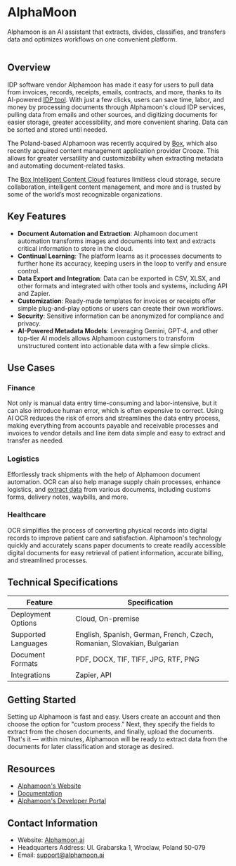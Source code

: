 # AlphaMoon

Alphamoon is an AI assistant that extracts, divides, classifies, and transfers data and optimizes workflows on one convenient platform. 

![]()

## Overview

IDP software vendor Alphamoon has made it easy for users to pull data from invoices, records, receipts, emails, contracts, and more, thanks to its AI-powered [IDP tool](https://alphamoon.ai/feature/ai-ocr/). With just a few clicks, users can save time, labor, and money by processing documents through Alphamoon's cloud IDP services, pulling data from emails and other sources, and digitizing documents for easier storage, greater accessibility, and more convenient sharing. Data can be sorted and stored until needed. 

The Poland-based Alphamoon was recently acquired by [Box](https://blog.box.com/expanding-content-cloud-box-acquires-alphamoon-technology-revolutionize-document-intelligence), which also recently acquired content management application provider Crooze. This allows for greater versatility and customizability when extracting metadata and automating document-related tasks.

The [Box Intelligent Content Cloud](https://www.box.com/home) features limitless cloud storage, secure collaboration, intelligent content management, and more and is trusted by some of the world’s most recognizable organizations.

## Key Features

- **Document Automation and Extraction**: Alphamoon document automation transforms images and documents into text and extracts critical information to store in the cloud.
- **Continual Learning**: The platform learns as it processes documents to further hone its accuracy, keeping users in the loop to verify and ensure control.
- **Data Export and Integration**: Data can be exported in CSV, XLSX, and other formats and integrated with other tools and systems, including API and Zapier.
- **Customization**: Ready-made templates for invoices or receipts offer simple plug-and-play options or users can create their own workflows. 
- **Security**: Sensitive information can be anonymized for compliance and privacy.
- **AI-Powered Metadata Models**: Leveraging Gemini, GPT-4, and other top-tier AI models allows Alphamoon customers to transform unstructured content into actionable data with a few simple clicks.

## Use Cases

### Finance 

Not only is manual data entry time-consuming and labor-intensive, but it can also introduce human error, which is often expensive to correct. Using AI OCR reduces the risk of errors and streamlines the data entry process, making everything from accounts payable and receivable processes and invoices to vendor details and line item data simple and easy to extract and transfer as needed.

### Logistics

Effortlessly track shipments with the help of Alphamoon document automation. OCR can also help manage supply chain processes, enhance logistics, and [extract data](https://idp-software.com/capabilities/extraction/) from various documents, including customs forms, delivery notes, waybills, and more.

### Healthcare

OCR simplifies the process of converting physical records into digital records to improve patient care and satisfaction. Alphamoon's technology quickly and accurately scans paper documents to create readily accessible digital documents for easy retrieval of patient information, accurate billing, and streamlined processes.

## Technical Specifications

| Feature                | Specification                                                                      |
|------------------------|------------------------------------------------------------------------------------|
| Deployment Options     | Cloud, On-premise                                                                  |
| Supported Languages    | English, Spanish, German, French, Czech, Romanian, Slovakian, Bulgarian            |
| Document Formats       | PDF, DOCX, TIF, TIFF, JPG, RTF, PNG                                                |
| Integrations           | Zapier, API                                                                        |

## Getting Started

Setting up Alphamoon is fast and easy. Users create an account and then choose the option for "custom process." Next, they specify the fields to extract from the chosen documents, and finally, upload the documents. That's it — within minutes, Alphamoon will be ready to extract data from the documents for later classification and storage as desired.

## Resources

- [Alphamoon's Website](https://alphamoon.ai/)
- [Documentation](https://alphamoon.gitbook.io/documentation)
- [Alphamoon's Developer Portal](https://pipedream.com/apps/alphamoon)

## Contact Information

- Website: [Alphamoon.ai](https://alphamoon.ai/)
- Headquarters Address: Ul. Grabarska 1, Wroclaw, Poland 50-079
- Email: support@alphamoon.ai

